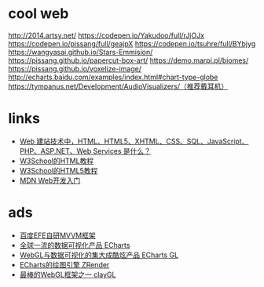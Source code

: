 # cool web

http://2014.artsy.net/
https://codepen.io/Yakudoo/full/rJjOJx
https://codepen.io/pissang/full/geajpX
https://codepen.io/tsuhre/full/BYbjyg
https://wangyasai.github.io/Stars-Emmision/
https://pissang.github.io/papercut-box-art/
https://demo.marpi.pl/biomes/
https://pissang.github.io/voxelize-image/
http://echarts.baidu.com/examples/index.html#chart-type-globe
https://tympanus.net/Development/AudioVisualizers/（推荐戴耳机）


# links

<ul>
<li><a href="https://www.zhihu.com/question/22689579">Web 建站技术中，HTML、HTML5、XHTML、CSS、SQL、JavaScript、PHP、ASP.NET、Web Services 是什么？</a></li>
<li><a href="http://www.w3school.com.cn/html/index.asp">W3School的HTML教程</a></li>
<li><a href="http://www.w3school.com.cn/html5/index.asp">W3School的HTML5教程</a></li>
<li><a href="https://developer.mozilla.org/zh-CN/docs/Learn/Getting_started_with_the_web">MDN Web开发入门</a></li>
</ul>

# ads 

<ul>
<li><a href="https://github.com/baidu/san">百度EFE自研MVVM框架</a></li>
<li><a href="https://github.com/apache/incubator-echarts">全球一流的数据可视化产品 ECharts</a></li>
<li><a href="https://github.com/ecomfe/echarts-gl">WebGL与数据可视化的集大成酷炫产品 ECharts GL</a></li>
<li><a href="https://github.com/ecomfe/zrender">ECharts的绘图引擎 ZRender</a></li>
<li><a href="https://github.com/pissang/claygl">最棒的WebGL框架之一 clayGL</a></li>
</ul>
